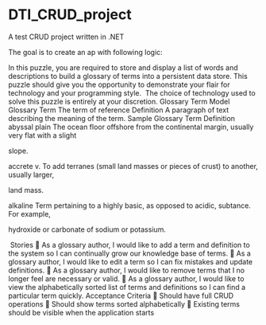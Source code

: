 # DTI_CRUD_project
A test CRUD project written in .NET

The goal is to create an ap with following logic: 

In this puzzle, you are required to store and display a list of words and descriptions to build a
glossary of terms into a persistent data store. This puzzle should give you the opportunity to
demonstrate your flair for technology and your programming style.  The choice of technology
used to solve this puzzle is entirely at your discretion.
Glossary Term Model
Glossary
Term The term of reference
Definition A paragraph of text describing the meaning of the term.
Sample Glossary
Term Definition
abyssal plain The ocean floor offshore from the continental margin, usually very flat with a slight

slope.

accrete v. To add terranes (small land masses or pieces of crust) to another, usually larger,

land mass.

alkaline Term pertaining to a highly basic, as opposed to acidic, subtance. For example,

hydroxide or carbonate of sodium or potassium.

 Stories
 As a glossary author, I would like to add a term and definition to the system so I can
continually grow our knowledge base of terms.
 As a glossary author, I would like to edit a term so I can fix mistakes and update
definitions.
 As a glossary author, I would like to remove terms that I no longer feel are necessary or
valid.
 As a glossary author, I would like to view the alphabetically sorted list of terms and
definitions so I can find a particular term quickly.
Acceptance Criteria
 Should have full CRUD operations
 Should show terms sorted alphabetically
 Existing terms should be visible when the application starts

